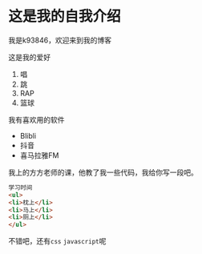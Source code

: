 # 这是我的自我介绍
我是k93846，欢迎来到我的博客

这是我的爱好
1. 唱
2. 跳
3. RAP
4. 篮球

我有喜欢用的软件
* Blibli
* 抖音
* 喜马拉雅FM

我上的方方老师的课，他教了我一些代码，我给你写一段吧。
```html
学习时间
<ul>
<li>枕上</li>
<li>马上</li>
<li>厕上</li>
</ul>
```
不错吧，还有`css` `javascript`呢